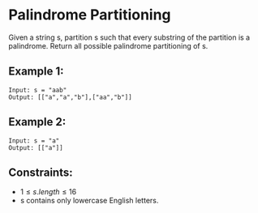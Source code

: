 # Palindrome Partitioning

Given a string s, partition s such that every substring of the partition is a 
palindrome. Return all possible palindrome partitioning of s.

 

## Example 1:

    Input: s = "aab"
    Output: [["a","a","b"],["aa","b"]]

## Example 2:

    Input: s = "a"
    Output: [["a"]]

 

## Constraints:

* $1 \le s.length \le 16$
* s contains only lowercase English letters.

